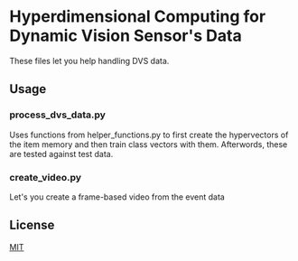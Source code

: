 # Hyperdimensional Computing for Dynamic Vision Sensor's Data

These files let you help handling DVS data.

## Usage

### process_dvs_data.py
Uses functions from helper_functions.py to first create the hypervectors of the item memory and then train class vectors with them. Afterwords, these are tested against test data.

### create_video.py
Let's you create a frame-based video from the event data
 
 
## License

[MIT](https://choosealicense.com/licenses/mit/)
